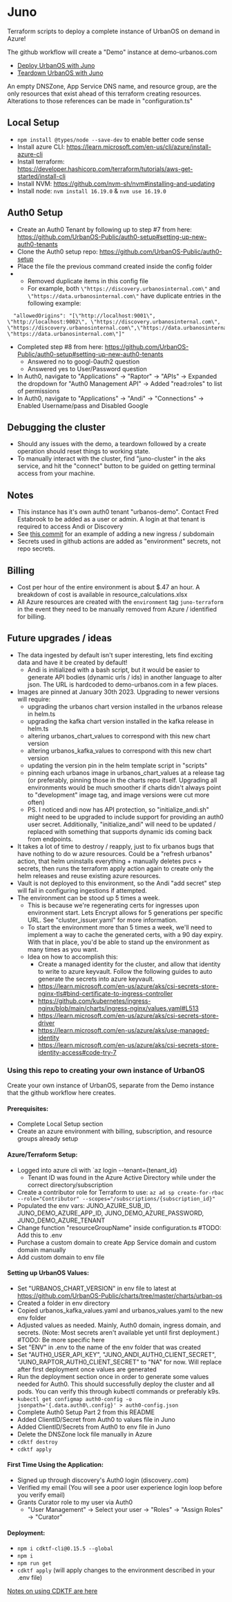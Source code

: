# Juno

Terraform scripts to deploy a complete instance of UrbanOS on demand in Azure!

The github workflow will create a "Demo" instance at demo-urbanos.com

- [Deploy UrbanOS with Juno](https://github.com/UrbanOS-Public/juno/actions/workflows/deploy_urbanos.yml)
- [Teardown UrbanOS with Juno](https://github.com/UrbanOS-Public/juno/actions/workflows/teardown_urbanos.yml)

An empty DNSZone, App Service DNS name, and resource group, are the only
resources that exist ahead of this terraform creating resources. Alterations to
those references can be made in "configuration.ts"

## Local Setup
- `npm install @types/node --save-dev` to enable better code sense
- Install azure CLI: https://learn.microsoft.com/en-us/cli/azure/install-azure-cli
- Install terraform: https://developer.hashicorp.com/terraform/tutorials/aws-get-started/install-cli
- Install NVM: https://github.com/nvm-sh/nvm#installing-and-updating
- Install node: `nvm install 16.19.0` & `nvm use 16.19.0`


## Auth0 Setup
- Create an Auth0 Tenant by following up to step #7 from here: https://github.com/UrbanOS-Public/auth0-setup#setting-up-new-auth0-tenants
- Clone the Auth0 setup repo: https://github.com/UrbanOS-Public/auth0-setup
- Place the file the previous command created inside the config folder
- - Removed duplicate items in this config file
  - For example, both `\"https://discovery.urbanosinternal.com\"` and ` \"https://data.urbanosinternal.com\"` have duplicate entries in the following example:
```
  "allowedOrigins": "[\"http://localhost:9001\", \"http://localhost:9002\", \"https://discovery.urbanosinternal.com\", \"https://discovery.urbanosinternal.com\",\"https://data.urbanosinternal.com\", \"https://data.urbanosinternal.com\"]"
```
- Completed step #8 from here: https://github.com/UrbanOS-Public/auth0-setup#setting-up-new-auth0-tenants
  - Answered no to googl-0auth2 question
  - Answered yes to User/Password question
- In Auth0, navigate to "Applications" -> "Raptor" -> "APIs" -> Expanded the dropdown for "Auth0 Management API" -> Added "read:roles" to list of permissions
- In Auth0, navigate to "Applications" -> "Andi" -> "Connections" -> Enabled Username/pass and Disabled Google

## Debugging the cluster

- Should any issues with the demo, a teardown followed by a create
  operation should reset things to working state.
- To manually interact with the cluster, find "juno-cluster" in the aks service,
  and hit the "connect" button to be guided on getting terminal access from your
  machine.

## Notes

- This instance has it's own auth0 tenant "urbanos-demo". Contact
  Fred Estabrook to be added as a user or admin. A login
  at that tenant is required to access Andi or Discovery
- See [this commit](https://github.com/UrbanOS-Public/juno/commit/14743c8b8ce1203420330a0e5c10578f7c3d7445)
  for an example of adding a new ingress / subdomain
- Secrets used in github actions are added as "environment" secrets, not repo
  secrets.

## Billing

- Cost per hour of the entire environment is about $.47 an hour. A breakdown
  of cost is available in resource_calculations.xlsx
- All Azure resources are created with the `environment` tag `juno-terraform`
  in the event they need to be manually removed from Azure / identified for
  billing.

## Future upgrades / ideas

- The data ingested by default isn't super interesting, lets find exciting
  data and have it be created by default!
  - Andi is initialized with a bash script, but it would be easier to
    generate API bodies (dynamic urls / ids) in another language to alter
    json. The URL is hardcoded to demo-urbanos.com in a few places.
- Images are pinned at January 30th 2023. Upgrading to newer versions will
  require:
  - upgrading the urbanos chart version installed in the urbanos release in helm.ts
  - upgrading the kafka chart version installed in the kafka release in helm.ts
  - altering urbanos_chart_values to correspond with this new chart version
  - altering urbanos_kafka_values to correspond with this new chart version
  - updating the version pin in the helm template script in "scripts"
  - pinning each urbanos image in urbanos_chart_values at a release tag
    (or preferably, pinning those in the charts repo itself. Upgrading all
    environments would be much smoother if charts didn't always point to
    "development" image tag, and image versions were cut more often)
  - PS. I noticed andi now has API protection, so "initialize_andi.sh" might
    need to be upgraded to include support for providing an auth0 user secret.
    Additionally, "initialize_andi" will need to be updated / replaced with
    something that supports dynamic ids coming back from endpoints.
- It takes a lot of time to destroy / reapply, just to fix urbanos bugs that
  have nothing to do w azure resources. Could be a "refresh urbanos" action,
  that helm uninstalls everything + manually deletes pvcs + secrets, then runs
  the terraform apply action again to create only the helm releases and reuse
  existing azure resources.
- Vault is not deployed to this environment, so the Andi "add secret" step
  will fail in configuring ingestions if attempted.
- The environment can be stood up 5 times a week.
  - This is because we're regenerating certs for ingresses upon environment
    start. Lets Encrypt allows for 5 generations per specific URL. See
    "cluster_issuer.yaml" for more information.
  - To start the environment more than 5 times a week, we'll need to implement
    a way to cache the generated certs, with a 90 day expiry. With that in place,
    you'd be able to stand up the environment as many times as you want.
  - Idea on how to accomplish this:
    - Create a managed identity for the cluster, and allow that identity to write
      to azure keyvault. Follow the following guides to auto generate the secrets
      into azure keyvault.
    - https://learn.microsoft.com/en-us/azure/aks/csi-secrets-store-nginx-tls#bind-certificate-to-ingress-controller
    - https://github.com/kubernetes/ingress-nginx/blob/main/charts/ingress-nginx/values.yaml#L513
    - https://learn.microsoft.com/en-us/azure/aks/csi-secrets-store-driver
    - https://learn.microsoft.com/en-us/azure/aks/use-managed-identity
    - https://learn.microsoft.com/en-us/azure/aks/csi-secrets-store-identity-access#code-try-7

### Using this repo to creating your own instance of UrbanOS

Create your own instance of UrbanOS, separate from the Demo instance that
the github workflow here creates.

#### Prerequisites:
- Complete Local Setup section
- Create an azure environment with billing, subscription, and resource groups already setup

#### Azure/Terraform Setup:
- Logged into azure cli with `az login --tenant={tenant_id}
  - Tenant ID was found in the Azure Active Directory while under the correct directory/subscription
- Create a contributor role for Terraform to use: `az ad sp create-for-rbac --role="Contributor" --scopes="/subscriptions/{subscription_id}"`
- Populated the env vars: JUNO_AZURE_SUB_ID, JUNO_DEMO_AZURE_APP_ID, JUNO_DEMO_AZURE_PASSWORD, JUNO_DEMO_AZURE_TENANT
- Change function "resourceGroupName" inside configuration.ts #TODO: Add this to .env
- Purchase a custom domain to create App Service domain and custom domain manually
- Add custom domain to env file

#### Setting up UrbanOS Values:
- Set "URBANOS_CHART_VERSION" in env file to latest at https://github.com/UrbanOS-Public/charts/tree/master/charts/urban-os
- Created a folder in env directory
- Copied urbanos_kafka_values.yaml and urbanos_values.yaml to the new env folder
- Adjusted values as needed. Mainly, Auth0 domain, ingress domain, and secrets. (Note: Most secrets aren't available yet until first deployment.) #TODO: Be more specific here
- Set "ENV" in .env to the name of the env folder that was created
- Set "AUTH0_USER_API_KEY", "JUNO_ANDI_AUTH0_CLIENT_SECRET", "JUNO_RAPTOR_AUTH0_CLIENT_SECRET" to "NA" for now. Will replace after first deployment once values are generated
- Run the deployment section once in order to generate some values needed for Auth0. This should successfully deploy the cluster and all pods. You can verify this through kubectl commands or preferably k9s.
- `kubectl get configmap auth0-config -o jsonpath='{.data.auth0\.config}' > auth0-config.json`
- Complete Auth0 Setup Part 2 from this README
- Added ClientID/Secret from Auth0 to values file in Juno
- Added ClientID/Secrets from Auth0 to env file in Juno
- Delete the DNSZone lock file manually in Azure
- `cdktf destroy`
- `cdktf apply`

#### First Time Using the Application:
- Signed up through discovery's Auth0 login (discovery.<dnsdomain>.com)
- Verified my email (You will see a poor user experience login loop before you verify email)
- Grants Curator role to my user via Auth0
    - "User Management" -> Select your user -> "Roles" -> "Assign Roles" -> "Curator"


#### Deployment:
- `npm i cdktf-cli@0.15.5 --global`
- `npm i`
- `npm run get`
- `cdktf apply` (will apply changes to the environment described in your .env file)


[Notes on using CDKTF are here](/notes/cdktf.md)
